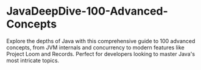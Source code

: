 # JavaDeepDive-100-Advanced-Concepts
Explore the depths of Java with this comprehensive guide to 100 advanced concepts, from JVM internals and concurrency to modern features like Project Loom and Records. Perfect for developers looking to master Java's most intricate topics.
